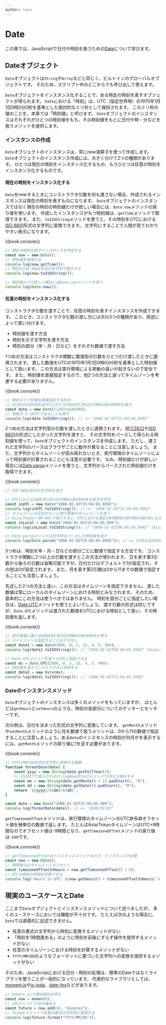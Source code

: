```yaml
---
author: laco
---
```


# Date

この章では、JavaScriptで日付や時刻を扱うための[Date][]について学びます。

## Dateオブジェクト

`Date`オブジェクトは`String`や`Array`などと同じく、ビルトインのグローバルオブジェクトです。
そのため、スクリプト中のどこからでも呼び出して使えます。

`Date`オブジェクトをインスタンス化することで、ある特定の時刻を表すオブジェクトが得られます。
`Date`における「時刻」は、UTC（協定世界時）の1970年1月1日0時0分0秒を基準とした相対的なミリ秒として保持されます。
このミリ秒の値のことを、本章では「時刻値」と呼びます。
`Date`オブジェクトのインスタンスはそれぞれがひとつの時刻値をもち、その時刻値をもとに日付や時・分などを扱うメソッドを提供します。

### インスタンスの作成

`Date`オブジェクトのインスタンスは、常にnew演算子を使って作成します。
`Date`オブジェクトのインスタンス作成には、大きく分けて2つの種類があります。
ひとつは現在の時刻をインスタンス化するもの、もうひとつは任意の時刻をインスタンス化するものです。

#### 現在の時刻をインスタンス化する

`Date`をnewするときにコンストラクタ引数を何も渡さない場合、作成されるインスタンスは現在の時刻を表すものになります。
`Date`オブジェクトのインスタンスではなく現在の時刻の時刻値だけが欲しい場合には、`Date.now`メソッドの戻り値を使います。
作成したインスタンスがもつ時刻値は、`getTime`メソッドで取得できます。
また、`toISOString`メソッドを使うと、その時刻をUTCにおける[ISO 8601][]形式の文字列に変換できます。
文字列にすることで人間が見てわかりやすい表示になります。

{{book.console}}
```js
// 現在の時刻を表すインスタンスを作成する
const now = new Date();
// 時刻値を取得する
console.log(now.getTime());
// 時刻をISO 8601形式の文字列で表示する
console.log(now.toISOString());

// 時刻値だけが欲しい場合にはDate.nowメソッドを使う
console.log(Date.now());
```

#### 任意の時刻をインスタンス化する

コンストラクタ引数を渡すことで、任意の時刻を表すインスタンスを作成できます。
このとき、コンストラクタ引数の渡し方には次の3つの種類があり、用途によって使い分けます。

- 時刻値を渡す方法
- 時刻を示す文字列を渡す方法
- 時刻の部分（年・月・日など）をそれぞれ数値で渡す方法

1つめの方法はコンストラクタ関数に数値型の引数をひとつだけ渡したときに適用されます。
渡した数値をUTCの1970年1月1日0時0分0秒を基準とした時刻値として扱います。
この方法は実行環境による挙動の違いが起きないので安全です。
また、時刻値を直接指定するので、他2つの方法と違ってタイムゾーンを考慮する必要がありません。

{{book.console}}
```js
// 時刻のミリ秒値を直接指定する形式
// 1136214245999はUTCにおける2006年1月2日15時04分05秒999を表す
const date = new Date(1136214245999);
// 末尾の'Z'はUTCであることを表す
console.log(date.toISOString()); // => "2006-01-02T15:04:05.999Z"
```

2つめの方法は文字列型の引数を渡したときに適用されます。
[RFC2822][]や[ISO 8601][]の形式にしたがった文字列を渡すと、
その文字列をパースして得られる時刻値を使って、`Date`オブジェクトのインスタンスを作成します。
ただし、渡された文字列のパースはブラウザごとに動作が異なることに注意しましょう。
また、文字列からタイムゾーンが読み取れないとき、実行環境のタイムゾーンによって時刻値が計算されることにも注意が必要です。
なお、時刻値だけが欲しい場合には[Date.parse][]メソッドを使うと、文字列からパースされた時刻値だけを取得できます。

{{book.console}}
```js
// ISO 8601形式の文字列を渡す

// UTCにおける2006年1月2日15時04分05秒999を表す文字列
const inUTC = new Date("2006-01-02T15:04:05.999Z");
console.log(inUTC.toISOString()); // => "2006-01-02T15:04:05.999Z"
// タイムゾーンの記述がないと実行環境のタイムゾーンを使う
// Asia/Tokyo(+09:00)で実行すると、UTCにおける表記は9時間前の06時04分05秒になる
const inLocal = new Date("2006-01-02T15:04:05.999");
console.log(inLocal.toISOString()); // "2006-01-02T06:04:05.999Z" (Asia/Tokyoの場合)

// Date.parseメソッドは文字列をパースした時刻値を返す
console.log(Date.parse("2006-01-02T15:04:05.999Z")); // => 1136214245999
```

3つめは、時刻を年・月・日などの部分ごとに数値で指定する方法です。
コンストラクタ関数に2つ以上の引数を渡すとこの方法が使われます。
日を表す第3引数から後ろの引数は省略可能ですが、日付だけはデフォルトで1が設定され、その他は0が設定されます。
また、月を表す第2引数は0から11までの数値で指定することにも注意しましょう。

先述した2つの方法と違い、この方法はタイムゾーンを指定できません。
渡した数値は常にローカルのタイムゾーンにおける時刻とみなされます。
そのため、基本的にこの方法は使うべきではありません。
時刻を部分ごとに指定したい場合は、[Date.UTC][]メソッドを使うとよいでしょう。
渡す引数の形式は同じですが、`Date.UTC`メソッドは渡された数値をUTCにおける時刻として扱い、その時刻値を返します。

{{book.console}}
```js
// 実行環境に置ける2006年1月2日15時04分05秒999を表す
// タイムゾーンを指定することはできない
const date1 = new Date(2006, 0, 2, 15, 4, 5, 999);
console.log(date1.toISOString()); // "2006-01-02T06:04:05.999Z" (Asia/Tokyoの場合)

// Date.UTCメソッドを使うとUTCに固定できる
const ms = Date.UTC(2006, 0, 2, 15, 4, 5, 999);
// 時刻値を渡すコンストラクタと併用する
const date2 = new Date(ms);
console.log(date1.toISOString()); // "2006-01-02T15:04:05.999Z"
```

### Dateのインスタンスメソッド

`Date`オブジェクトのインスタンスは多くのメソッドをもっていますが、
ほとんどは`getHours`と`setHours`のような、時刻の各部分についてのゲッターとセッターです。

次の例は、日付を決まった形式の文字列に変換しています。
`getMonth`メソッドや`setMonth`メソッドのように月を数値で扱うメソッドは、0から11の数値で指定することに注意しましょう。ある`Date`のインスタンスの時刻が何月かを表示するには、`getMonth`メソッドの戻り値に1を足す必要があります。

{{book.console}}
```js
// YYYY/MM/DD形式の文字列に変換する関数
function formatDate(date) {
    const yyyy = new String(date.getFullYear());
    // ES2017で導入されるString#padStartメソッドで2桁に0埋めする
    const mm = new String(date.getMonth() + 1).padStart(2, "0");
    const dd = new String(date.getDate()).padStart(2, "0");
    return `${yyyy}/${mm}/${dd}`;
}

const date = new Date("2006-01-02T15:04:05.999");
console.log(formatDate(date)); // => "2006/01/02"
```

`getTimezoneOffset`メソッドは、実行環境のタイムゾーンのUTC**からの**オフセット値を**分**単位の数値で返します。
たとえばAsia/TokyoタイムゾーンはUTC+9時間なのでオフセット値は-9時間となり、`getTimezoneOffset`メソッドの戻り値は`-540`です。

{{book.console}}
```js
// getTimezoneOffsetはインスタンスメソッドなので、インスタンスが必要
const now = new Date();
// 時間単位のタイムゾーンオフセット
const timezoneOffsetInHours = now.getTimezoneOffset() / 60;
// UTCの現在の時間を計算できる
console.log(`Hours in UTC: ${now.getHours() + timezoneOffsetInHours}`);
```

## 現実のユースケースとDate

ここまで`Date`オブジェクトとインスタンスメソッドについて述べましたが、
多くのユースケースにおいては機能が不十分です。
たとえば次のような場合に、`Date`では直感的に記述できません。

- 任意の書式の文字列から時刻に変換するメソッドがない
- 「時刻を1時間進める」のように時刻を前後にずらす操作を提供するメソッドがない
- 任意のタイムゾーンにおける時刻を計算するメソッドがない
- `YYYY/MM/DD`のようなフォーマットに基づいた文字列への変換を提供するメソッドがない

そのため、JavaScriptにおける日付・時刻の処理は、標準のDateではなくライブラリを使うことが一般的になっています。
代表的なライブラリとしては、[moment.js][]や[js-joda][]、[date-fns][]などがあります。

```js
// moment.jsで現在時刻を得る
const now = moment();
// addメソッドで10分進める
const future = now.add(10, "minutes");
// formatメソッドで任意の書式の文字列に変換する
console.log(future.format("YYYY/MM/DD")); 
```

[Date]: https://developer.mozilla.org/ja/docs/Web/JavaScript/Reference/Global_Objects/Date
[Date.parse]: https://developer.mozilla.org/ja/docs/Web/JavaScript/Reference/Global_Objects/Date/parse
[Date.now]: https://developer.mozilla.org/ja/docs/Web/JavaScript/Reference/Global_Objects/Date/now
[Date.UTC]: https://developer.mozilla.org/ja/docs/Web/JavaScript/Reference/Global_Objects/Date/UTC
[RFC2822]: https://tools.ietf.org/html/rfc2822#section-3.3
[ISO 8601]: https://ja.wikipedia.org/wiki/ISO_8601
[moment.js]: https://momentjs.com/
[js-joda]: https://github.com/js-joda/js-joda
[date-fns]: https://date-fns.org/